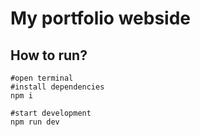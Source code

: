 # My portfolio webside

## How to run?

```shell
#open terminal
#install dependencies
npm i 

#start development
npm run dev

```